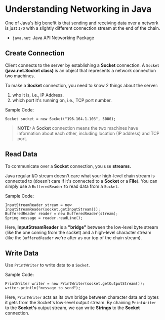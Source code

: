 # Understanding Networking in Java

One of Java's big benefit is that sending and receiving data over a network is just `I/O` with a slightly different connection stream at the end of the chain.

- `java.net`: Java API Networking Package

## Create Connection

Client connects to the server by establishing a **Socket** connection. A `Socket` **(java.net.Socket class)** is an object that represents a network connection two machines.

To make a **Socket** connection, you need to know 2 things about the server:

1. who it is, i.e., IP Address.
2. which port it's running on, i.e., TCP port number.

Sample Code:

```
Socket socket = new Socket("196.164.1.103", 5000);
```

> **NOTE:** A **Socket** connection means the two machines have information about each other, including location (IP address) and TCP port.

## Read Data

To communicate over a **Socket** connection, you use **streams.**

Java regular I/O stream doesn't care what your high-level chain stream is connected to (doesn't care if it's connected to a **Socket** or a **File**). You can simply use a `BufferedReader` to read data from a `Socket`.

Sample Code:

```
InputStreamReader stream = new InputStreamReader(socket.getInputStream());
BufferedReader reader = new BufferedReader(stream);
Spring message = reader.readLine();
```

Here, **InputStreamReader** is a **"bridge"** between the low-level byte stream (like the one coming from the socket) and a high-level character stream (like the `BufferedReader` we're after as our top of the chain stream).

## Write Data

Use `PrintWriter` to write data to a `Socket`.

Sample Code:

```
PrintWriter writer = new PrintWriter(socket.getOutputStream());
writer.println("message to send");
```

Here, `PrintWriter` acts as its own bridge between character data and bytes it gets from the Socket's low-level output stream. By chaining `PrintWriter` to the **Socket's** output stream, we can write **Strings** to the **Socket** connection.
